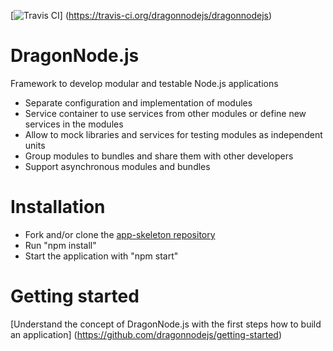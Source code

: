 [![Travis CI](https://travis-ci.org/dragonnodejs/dragonnodejs.svg?branch=master "Travis CI")]
 (https://travis-ci.org/dragonnodejs/dragonnodejs)

# DragonNode.js
Framework to develop modular and testable Node.js applications
- Separate configuration and implementation of modules
- Service container to use services from other modules or define new services in the modules
- Allow to mock libraries and services for testing modules as independent units
- Group modules to bundles and share them with other developers
- Support asynchronous modules and bundles

# Installation
- Fork and/or clone the [app-skeleton repository](https://github.com/dragonnodejs/app-skeleton)
- Run "npm install"
- Start the application with "npm start"

# Getting started
[Understand the concept of DragonNode.js with the first steps how to build an application]
 (https://github.com/dragonnodejs/getting-started)
